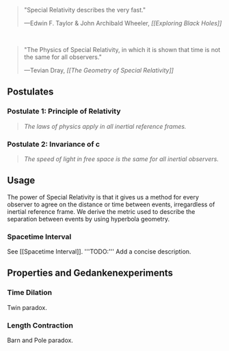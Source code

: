 <blockquote>
    <p>"Special Relativity describes the very fast."</p>
    —Edwin F. Taylor & John Archibald Wheeler, <cite>[[Exploring Black Holes]]</cite>
</blockquote>
<br />
<blockquote cite="http://www.eftaylor.com/exploringblackholes/">
    <p>"The Physics of Special Relativity, in which it is shown that time is not the same for all observers."</p>
    —Tevian Dray, <cite>[[The Geometry of Special Relativity]]</cite>
</blockquote>

## Postulates
### Postulate 1: Principle of Relativity
<blockquote>
    <p><i>The laws of physics apply in all inertial reference frames.</i></p>
</blockquote>

### Postulate 2: Invariance of c
<blockquote>
    <p><i>The speed of light in free space is the same for all inertial observers.</i></p>
</blockquote>

## Usage
The power of Special Relativity is that it gives us a method for every observer to agree on the distance or time between events, irregardless of inertial reference frame. We derive the metric used to describe the separation between events by using hyperbola geometry.

### Spacetime Interval
See [[Spacetime Interval]]. '''TODO:''' Add a concise description.

## Properties and Gedankenexperiments
### Time Dilation
Twin paradox.

### Length Contraction
Barn and Pole paradox.
